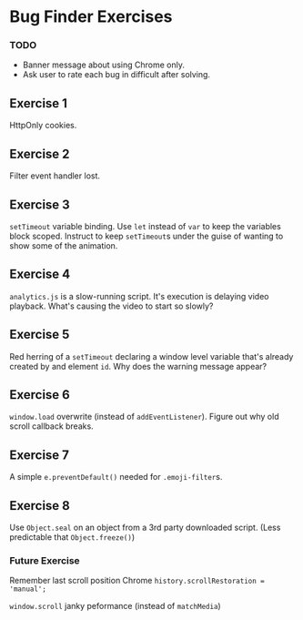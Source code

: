# Bug Finder Exercises

### TODO
  - Banner message about using Chrome only.
  - Ask user to rate each bug in difficult after solving.

## Exercise 1
HttpOnly cookies.

## Exercise 2
Filter event handler lost.

## Exercise 3
`setTimeout` variable binding.
Use `let` instead of `var` to keep the variables block scoped.
Instruct to keep `setTimeout`s under the guise of wanting to show some of the animation.

## Exercise 4
`analytics.js` is a slow-running script. It's execution is delaying video playback.
What's causing the video to start so slowly?

## Exercise 5
Red herring of a `setTimeout` declaring a window level variable that's already created by and element `id`.
Why does the warning message appear?

## Exercise 6
`window.load` overwrite (instead of `addEventListener`). Figure out why old scroll callback breaks.

## Exercise 7
A simple `e.preventDefault()` needed for `.emoji-filter`s.

## Exercise 8
Use `Object.seal` on an object from a 3rd party downloaded script. (Less predictable that `Object.freeze()`)



### Future Exercise
Remember last scroll position Chrome 
`history.scrollRestoration = 'manual';`

`window.scroll` janky peformance (instead of `matchMedia`)
